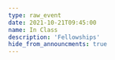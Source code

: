 ```yaml
---
type: raw_event
date: 2021-10-21T09:45:00
name: In Class
description: 'Fellowships'
hide_from_announcments: true
---
```


